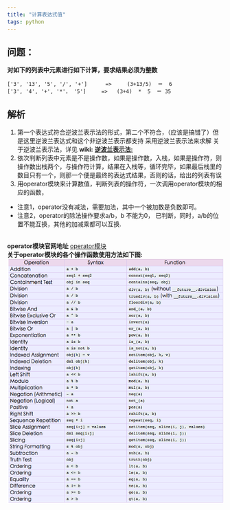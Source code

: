 ```yaml
---
title: "计算表达式值"
tags: python
---
```


## 问题： 
**对如下的列表中元素进行如下计算，要求结果必须为整数**

```
['3', '13', '5', '/', '+']      =>     (3+13/5)  ＝  6
['3', '4', '+', '*'， '5']     =>   (3+4)  *  5  ＝ 35
```
## 解析
 1. 第一个表达式符合逆波兰表示法的形式，第二个不符合，（应该是搞错了）但是这里逆波兰表达式和这个非逆波兰表示都支持
采用逆波兰表示法来求解
关于逆波兰表示法，详见 **wiki:** [**逆波兰表示法:**](https://zh.wikipedia.org/wiki/%E9%80%86%E6%B3%A2%E5%85%B0%E8%A1%A8%E7%A4%BA%E6%B3%95)
 2. 依次判断列表中元素是不是操作数，如果是操作数，入栈，如果是操作符，则操作数出栈两个，与操作符计算，结果在入栈等，循环完毕，如果最后栈里的数目只有一个，则那一个便是最终的表达式结果，否则的话，给出的列表有误
 3. 用operator模块来计算数值，判断列表的操作符，一次调用operator模块的相应的函数， 
   - 注意1，operator没有减法，需要加法，其中一个被加数是负数即可。
   - 注意2，operator的除法操作要求a/b，b 不能为0， 已判断，同时，a/b的位置不能互换，其他的加减乘都可以互换.

<br>**operator模块官网地址** [operator模块](https://docs.python.org/2/library/operator.html)
<br>**关于operator模块的各个操作函数使用方法如下图:** ![**operator模块的各个操作函数**](https://github.com/1oscar/exercises/blob/master/cal_math_expression/operators.png)


